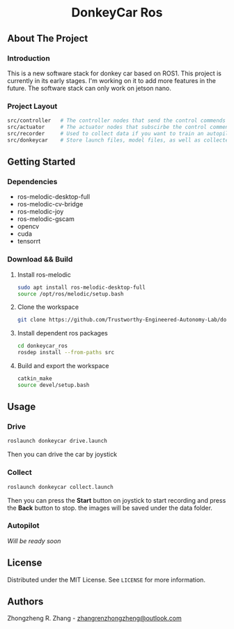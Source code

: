 <!-- PROJECT LOGO -->
<br />
<p align="center">
  <h1 align="center">DonkeyCar Ros</h1>
</p>


<!-- ABOUT THE PROJECT -->
## About The Project
### Introduction
This is a new software stack for donkey car based on ROS1. This project is currently in its early stages. I'm working on it to add more features in the future.
The software stack can only work on jetson nano.

### Project Layout
```bash
src/controller   # The controller nodes that send the control commends based on user operations or neural network
src/actuator     # The actuator nodes that subscirbe the control commends and control the steer and motor
src/recorder     # Used to collect data if you want to train an autopilot
src/donkeycar    # Store launch files, model files, as well as collected data
```

<!-- GETTING STARTED -->
## Getting Started

### Dependencies

- ros-melodic-desktop-full
- ros-melodic-cv-bridge
- ros-melodic-joy
- ros-melodic-gscam
- opencv
- cuda
- tensorrt

### Download && Build
1. Install ros-melodic
   ```bash
   sudo apt install ros-melodic-desktop-full
   source /opt/ros/melodic/setup.bash
   ```
2. Clone the workspace
   ```bash
   git clone https://github.com/Trustworthy-Engineered-Autonomy-Lab/donkeycar_ros.git
   ```
4. Install dependent ros packages
   ```bash
   cd donkeycar_ros
   rosdep install --from-paths src
   ```
5. Build and export the workspace
   ```bash
   catkin_make
   source devel/setup.bash
   ```
   
<!-- USAGE EXAMPLES -->
## Usage
### Drive
```bash
roslaunch donkeycar drive.launch
```
Then you can drive the car by joystick
### Collect
```bash
roslaunch donkeycar collect.launch
```
Then you can press the **Start** button on joystick to start recording and press the **Back** button to stop. the images will be saved under the data folder.
### Autopilot

_Will be ready soon_

<!-- LICENSE -->
## License

Distributed under the MIT License. See `LICENSE` for more information.


<!-- Authors -->
## Authors

Zhongzheng R. Zhang - zhangrenzhongzheng@outlook.com
